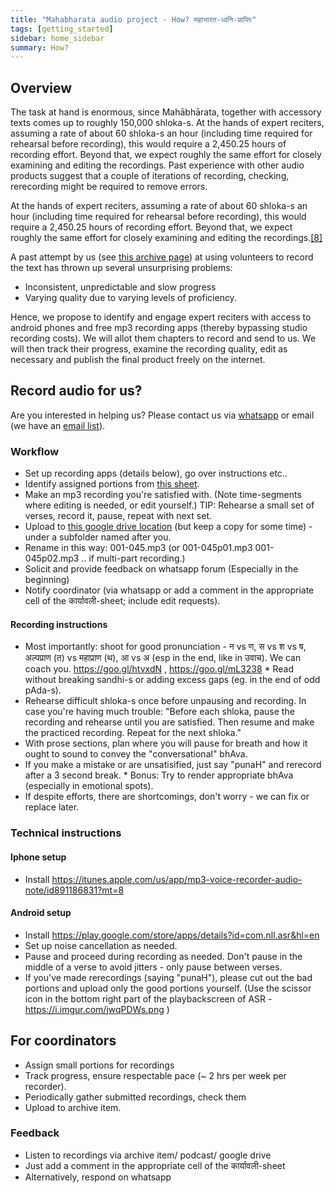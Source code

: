 ```yaml
---
title: "Mahabharata audio project - How? महाभारत-ध्वनि-प्राप्तिः"
tags: [getting_started]
sidebar: home_sidebar
summary: How?
---
```


## Overview
The task at hand is enormous, since Mahābhārata, together with accessory texts comes up to roughly 150,000 shloka-s. At the hands of expert reciters, assuming a rate of about 60 shloka-s an hour (including time required for rehearsal before recording), this would require a 2,450.25 hours of recording effort. Beyond that, we expect roughly the same effort for closely examining and editing the recordings. Past experience with other audio products suggest that a couple of iterations of recording, checking, rerecording might be required to remove errors.

At the hands of expert reciters, assuming a rate of about 60 shloka-s an hour (including time required for rehearsal before recording), this would require a 2,450.25 hours of recording effort. Beyond that, we expect roughly the same effort for closely examining and editing the recordings.[\[8\]](#ftnt8)

A past attempt by us (see [this archive page](https://www.google.com/url?q=https://archive.org/details/mahAbhArata-mUla-paThanam-GP&sa=D&ust=1536608308745000)) at using volunteers to record the text has thrown up several unsurprising problems:

*   Inconsistent, unpredictable and slow progress
*   Varying quality due to varying levels of proficiency.

Hence, we propose to identify and engage expert reciters with access to android phones and free mp3 recording apps (thereby bypassing studio recording costs). We will allot them chapters to record and send to us. We will then track their progress, examine the recording quality, edit as necessary and publish the final product freely on the internet.


## Record audio for us?
Are you interested in helping us? Please contact us via [whatsapp](https://groups.google.com/forum/#!forum/mahabharata-mulam) or email (we have an [email list](https://groups.google.com/forum/#!forum/mahabharata-mulam)).

### Workflow
* Set up recording apps (details below), go over instructions etc..
* Identify assigned portions from [this sheet](https://docs.google.com/spreadsheets/d/1sNH1AWhhoa5VATqMdLbF652s7srTG0Raa6K-sCwDR-8/edit#gid=0).
* Make an mp3 recording you're satisfied with. (Note time-segments where editing is needed, or edit yourself.) TIP: Rehearse a small set of verses, record it, pause, repeat with next set.
* Upload to [this google drive location](https://drive.google.com/drive/folders/0B1_QBT-hoqqVMUNSLVlyMlJqZDA?usp=sharing) (but keep a copy for some time) - under a subfolder named after you.
* Rename in this way: 001-045.mp3 (or 001-045p01.mp3 001-045p02.mp3 .. if multi-part recording.)
* Solicit and provide feedback on whatsapp forum (Especially in the beginning)
* Notify coordinator (via whatsapp or add a comment in the appropriate cell of the कार्यावली-sheet; include edit requests).

#### Recording instructions
* Most importantly: shoot for good pronunciation - न vs ण, स vs श vs ष, अल्पप्राण (त) vs महाप्राण (थ), आ vs अ (esp in the end, like in उवाच). We can coach you. https://goo.gl/htvxdN , https://goo.gl/mL3238
*‌ Read without breaking sandhi-s or adding excess gaps (eg. in the end of odd pAda-s). 
* Rehearse difficult shloka-s once before unpausing and recording. In case you're having much trouble: "Before each shloka, pause the recording and rehearse until you are satisfied. Then resume and make the practiced recording. Repeat for the next shloka."
* With prose sections, plan where you will pause for breath and how it ought to sound to convey the "conversational" bhAva.
* If you make a mistake or are unsatisified, just say "punaH" and rerecord after a 3 second break.
*‌ Bonus: Try to render appropriate bhAva (especially in emotional spots).
* If despite efforts, there are shortcomings, don't worry - we can fix or replace later.

### Technical instructions
#### Iphone setup
* Install https://itunes.apple.com/us/app/mp3-voice-recorder-audio-note/id891186831?mt=8

#### Android setup
* Install https://play.google.com/store/apps/details?id=com.nll.asr&hl=en
* Set up noise cancellation as needed.
* Pause and proceed during recording as needed. Don't pause in the middle of a verse to avoid jitters - only pause between verses.
* If you've made rerecordings (saying "punaH"), please cut out the bad portions and upload only the good portions yourself. (Use the scissor icon in the bottom right part of the playbackscreen of ASR - https://i.imgur.com/jwqPDWs.png )

## For coordinators
* Assign small portions for recordings
* Track progress, ensure respectable pace (~ 2 hrs per week per recorder).
* Periodically gather submitted recordings, check them
* Upload to archive item.

### Feedback
* Listen to recordings via archive item/ podcast/ google drive 
* Just add a comment in the appropriate cell of the कार्यावली-sheet
* Alternatively, respond on whatsapp